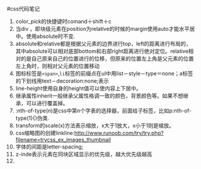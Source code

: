 #css代码笔记
1. color_pick的快捷键时comand＋shift＋c
2. 当div ，即块级元素在position为relative的时候的margin使用auto才能水平居中。使用absolute时不变.
3. absolute和relative都是根据父元素的边界进行top，left的距离进行布局的，其中absolute可以相对底部bottom和右部right距离进行绝对定位。relative相对的是自己原来自己的位置进行的位移，但原来的位置左上角是父元素的位置左上角时，则相对父元素的位置移动
4. 图标标签是```<span>```,```li```标签的前缀点在ul中用list－style－type＝none；a标签的下划线用text－decoration:none;表示
5. line-height使用自身的height值可以使内容上下居中。
6. 继承属性inherit一般继承父属性格调一致的颜色，背景颜色等。如果不想继承，可以进行覆盖掉。
7. :nth-of-type(n)是css中第n个字表的选择器，前面给子标签，比如p:nth-of-type(1){}伪类.
8. transform的scale(x)方法表示缩放，x大于1放大，x小于1则是缩放。
9. css缩略图的创建linkline:<http://www.runoob.com/try/try.php?filename=trycss_ex_images_thumbnail>
10. 字体的间距是letter-spacing;
11. z-inde表示元素在同块区域显示的优先级，越大优先级越高
12. 